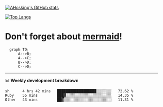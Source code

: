[![AHosking's GitHub stats](https://github-readme-stats.vercel.app/api?username=ahosking&count_private=true&show_icons=true&theme=onedark&hide_rank=true&include_all_commits=true)](https://github.com/ahosking)

[![Top Langs](https://github-readme-stats.vercel.app/api/top-langs/?username=ahosking&layout=compact&theme=onedark)](https://github.com/ahosking)


# Don't forget about [mermaid](https://github.blog/2022-02-14-include-diagrams-markdown-files-mermaid/)!

```mermaid
  graph TD;
      A-->B;
      A-->C;
      B-->D;
      C-->D;
```
-------

📊 **Weekly development breakdown**

<!--START_SECTION:waka-->

```text
sh      4 hrs 42 mins   ██████████████████░░░░░░░   72.62 %
Ruby    55 mins         ███▓░░░░░░░░░░░░░░░░░░░░░   14.35 %
Other   43 mins         ██▓░░░░░░░░░░░░░░░░░░░░░░   11.31 %
```

<!--END_SECTION:waka-->
